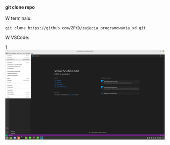 #### git clone repo

W terminalu:

```
git clone https://github.com/ZPXD/zajecia_programowania_xd.git
```

W VSCode:

1
![Screenshot](foto/1.png)
